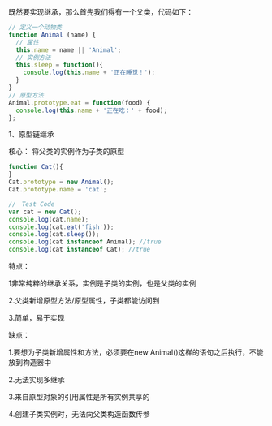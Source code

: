 
既然要实现继承，那么首先我们得有一个父类，代码如下：

```js
// 定义一个动物类
function Animal (name) {
  // 属性
  this.name = name || 'Animal';
  // 实例方法
  this.sleep = function(){
    console.log(this.name + '正在睡觉！');
  }
}
// 原型方法
Animal.prototype.eat = function(food) {
  console.log(this.name + '正在吃：' + food);
};
```

1、原型链继承

核心： 将父类的实例作为子类的原型

```js
function Cat(){ 
}
Cat.prototype = new Animal();
Cat.prototype.name = 'cat';

//　Test Code
var cat = new Cat();
console.log(cat.name);
console.log(cat.eat('fish'));
console.log(cat.sleep());
console.log(cat instanceof Animal); //true 
console.log(cat instanceof Cat); //true
```
特点：

1非常纯粹的继承关系，实例是子类的实例，也是父类的实例

2.父类新增原型方法/原型属性，子类都能访问到

3.简单，易于实现

缺点：

1.要想为子类新增属性和方法，必须要在new Animal()这样的语句之后执行，不能放到构造器中

2.无法实现多继承

3.来自原型对象的引用属性是所有实例共享的

4.创建子类实例时，无法向父类构造函数传参

